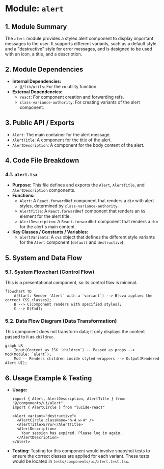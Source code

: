 # Module: `alert`

## 1. Module Summary

The `alert` module provides a styled alert component to display important messages to the user. It supports different variants, such as a default style and a "destructive" style for error messages, and is designed to be used with an icon, a title, and a description.

## 2. Module Dependencies

* **Internal Dependencies:**
    * `@/lib/utils`: For the `cn` utility function.
* **External Dependencies:**
    * `react`: For component creation and forwarding refs.
    * `class-variance-authority`: For creating variants of the alert component.

## 3. Public API / Exports

* `Alert`: The main container for the alert message.
* `AlertTitle`: A component for the title of the alert.
* `AlertDescription`: A component for the body content of the alert.

## 4. Code File Breakdown

### 4.1. `alert.tsx`

* **Purpose:** This file defines and exports the `Alert`, `AlertTitle`, and `AlertDescription` components.
* **Functions:**
    * `Alert`: A `React.forwardRef` component that renders a `div` with alert styles, determined by `class-variance-authority`.
    * `AlertTitle`: A `React.forwardRef` component that renders an `h5` element for the alert title.
    * `AlertDescription`: A `React.forwardRef` component that renders a `div` for the alert's main content.
* **Key Classes / Constants / Variables:**
    * `alertVariants`: A `cva` object that defines the different style variants for the `Alert` component (`default` and `destructive`).

## 5. System and Data Flow

### 5.1. System Flowchart (Control Flow)

This is a presentational component, so its control flow is minimal.

```mermaid
flowchart TD
    A[Start: Render `Alert` with a `variant`] --> B[cva applies the correct CSS classes];
    B --> C[Component renders with specified styles];
    C --> D[End];
```

### 5.2. Data Flow Diagram (Data Transformation)

This component does not transform data; it only displays the content passed to it as `children`.

```mermaid
graph LR
    Input(Content as JSX `children`) -- Passed as props --> Mod(Module: `alert`);
    Mod -- Renders children inside styled wrappers --> Output(Rendered Alert UI);
```

## 6. Usage Example & Testing

* **Usage:**
  ```tsx
  import { Alert, AlertDescription, AlertTitle } from "@/components/ui/alert"
  import { AlertCircle } from "lucide-react"

  <Alert variant="destructive">
    <AlertCircle className="h-4 w-4" />
    <AlertTitle>Error</AlertTitle>
    <AlertDescription>
      Your session has expired. Please log in again.
    </AlertDescription>
  </Alert>
  ```
* **Testing:** Testing for this component would involve snapshot tests to ensure the correct classes are applied for each variant. These tests would be located in `tests/components/ui/alert.test.tsx`.
